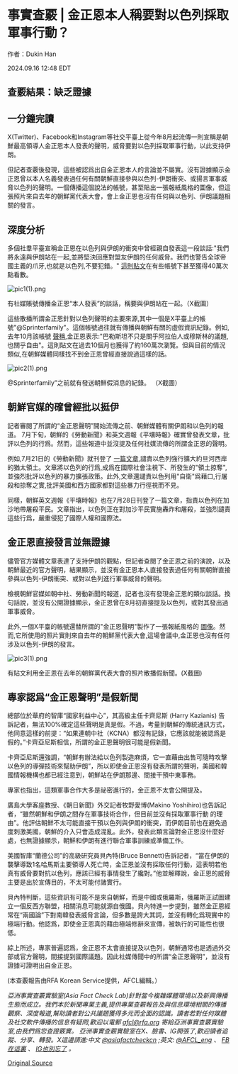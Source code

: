 # 事實查覈 | 金正恩本人稱要對以色列採取軍事行動？

作者：Dukin Han

2024.09.16 12:48 EDT

## 查覈結果：缺乏證據

## 一分鐘完讀

X(Twitter)、Facebook和Instagram等社交平臺上從今年8月起流傳一則宣稱是朝鮮最高領導人金正恩本人發表的聲明，威脅要對以色列採取軍事行動，以此支持伊朗。

但記者查覈後發現，這些被認爲出自金正恩本人的言論並不屬實。沒有證據顯示金正恩曾以本人名義發表過任何有關朝鮮直接參與以色列-伊朗衝突、或揚言軍事威脅以色列的聲明。一個傳播這個說法的帳號，甚至貼出一張報紙風格的圖像，但這張照片來自去年的朝鮮黨代表大會，會上金正恩也沒有任何與以色列、伊朗議題相關的發言。

## 深度分析

多個社羣平臺宣稱金正恩在以色列與伊朗的衝突中曾經親自發表這一段談話:"我們將永遠與伊朗站在一起,並將堅決回應對盟友伊朗的任何威脅。我們也警告全球帝國主義的爪牙,也就是以色列,不要犯錯。" [這則貼文](https://x.com/SprinterFamily/status/1819501293574238558)在有些帳號下甚至獲得40萬次點看數。

![pic1(1).png](images/3JJ3SVSEEE4ANJ7MYMA7NIUDAA.png)

有社媒賬號傳播金正恩“本人發表”的談話，稱要與伊朗站在一起。（X截圖）

這些散播所謂金正恩針對以色列聲明的主要來源,其中一個是X平臺上的帳號"@Sprinterfamily"。這個帳號過往就有傳播與朝鮮有關的虛假資訊紀錄。例如,去年10月該帳號 [聲稱](https://x.com/SprinterFamily/status/1710706840105820232),金正恩表示:"巴勒斯坦不只是關乎阿拉伯人或穆斯林的議題,也關乎自由"。這則貼文在過去10個月也獲得了約160萬次瀏覽。但與目前的情況類似,在朝鮮媒體同樣找不到金正恩曾經直接說過這樣的話。

![pic2(1).png](images/V7RLCQBI5QRDNLRTGN6IIUEN3Y.png)

@Sprinterfamily”之前就有發送朝鮮假消息的紀錄。 （X截圖）

## 朝鮮官媒的確曾經批以挺伊

記者審閱了所謂的“金正恩聲明”開始流傳之前、朝鮮媒體有關伊朗和以色列的報道。 7月下旬，朝鮮的《勞動新聞》和英文週報《平壤時報》確實曾發表文章，批評以色列的行爲。然而，這些報道中並沒提及任何社媒流傳的所謂金正恩的聲明。

例如,7月21日的《勞動新聞》就刊登了 [一篇文章](http://www.rodong.rep.kp/cn/index.php?MTJAMjAyNC0wNy0yMS1IMDA5QDExQDBA5Lul6Imy5YiXQDBAMg==),譴責以色列強行擴大約旦河西岸的猶太領土。文章將以色列的行爲,成爲在國際社會注視下、所發生的"領土掠奪",並強烈批評以色列的暴力擴張政策。此外,文章還譴責以色列用"自衛"爲藉口,行屠殺和掠奪之實,批評美國和西方國家都對這些暴力行徑視而不見。

同樣，朝鮮英文週報《平壤時報》也在7月28日刊登了一篇文章，指責以色列在加沙地帶屠殺平民。文章指出，以色列正在對加沙平民實施轟炸和屠殺，並強烈譴責這些行爲，嚴重侵犯了國際人權和國際法。

## 金正恩直接發言並無證據

儘管官方媒體文章表達了支持伊朗的觀點，但記者查閱了金正恩之前的演說，以及朝鮮最近的官方聲明，結果顯示，並沒有金正恩本人直接發表過任何有關朝鮮直接參與以色列-伊朗衝突、或對以色列進行軍事威脅的聲明。

檢視朝鮮官媒如朝中社、勞動新聞的報道，記者也沒有發現金正恩的類似談話。換句話說，並沒有公開證據顯示，金正恩曾在8月初直接提及以色列，或對其發出過軍事威脅。

此外,一個X平臺的帳號還替所謂的"金正恩聲明"製作了一張報紙風格的 [圖像](https://x.com/aqdasthetic__/status/1819677681677455407)。然而,它所使用的照片實則來自去年的朝鮮黨代表大會,這場會議中,金正恩也沒有任何涉及以色列-伊朗的發言。

![pic3(1).png](images/CZPAU5GPFEMEZUIK3EU3LIZUDQ.png)

有貼文利用金正恩在去年的朝鮮黨代表大會的照片散播假新聞。(X截圖)

## 專家認爲“金正恩聲明”是假新聞

總部位於華府的智庫“國家利益中心”，其高級主任卡齊尼斯 (Harry Kazianis) 告訴記者，無法100%確定這些聲明是真是假。不過，考量到朝鮮的傳統通訊方式，他同意這樣的前提：“如果連朝中社（KCNA）都沒有記錄，它應該就能被認爲是假的。”卡齊亞尼斯相信，所謂的金正恩聲明很可能是假新聞。

卡齊亞尼斯還強調，“朝鮮有辦法給以色列製造麻煩，它一直藉由出售可隨時攻擊以色列的導彈技術來幫助伊朗”，所以即使金正恩沒有發表所謂的聲明，美國和韓國情報機構也都已經注意到，朝鮮站在伊朗那邊、間接干預中東事務。

專家也指出，這類軍事合作大多是祕密進行的，金正恩不太會公開提及。

廣島大學客座教授、《朝日新聞》外交記者牧野愛博(Makino Yoshihiro)也告訴記者，“雖然朝鮮和伊朗之間存在軍事技術合作，但目前並沒有採取軍事行動 的理由”。他評估朝鮮不太可能直接干預以色列與伊朗的衝突，而伊朗目前也在避免過度刺激美國，朝鮮的介入只會造成混亂。此外，發表此類言論對金正恩沒什麼好處，也無證據顯示，朝鮮和伊朗有進行聯合軍事訓練或準備工作。

美國智庫“蘭德公司”的高級研究員貝內特(Bruce Bennett)告訴記者，“當在伊朗的襲擊導致1名哈馬斯主要領導人死亡時，金正恩並沒有採取任何行動，這表明若他真有威脅要對抗以色列，應該已經有事情發生了纔對。”他並解釋說，金正恩的威脅主要是出於宣傳目的，不太可能付諸實行。

貝內特判斷，這些資訊有可能不是來自朝鮮，而是中國或俄羅斯，俄羅斯正試圖建立一個反西方聯盟，相關消息可能就源自俄國。貝內特進一步提到，雖然金正恩經常在“兩國論”下對南韓發表威脅言論，但多數是誇大其詞，並沒有轉化爲現實中的極端行動。他認爲，即使金正恩真的藉由極端修辭來宣傳，被執行的可能性也很低。

綜上所述，專家普遍認爲，金正恩不太會直接提及以色列，朝鮮通常也是透過外交部或官方聲明，間接提到國際議題。因此社媒傳聞中的所謂“金正恩聲明”，並沒有證據可證明出自金正恩。

(本查覈報告由RFA Korean Service提供，AFCL編輯。）

*亞洲事實查覈實驗室(Asia Fact Check Lab)針對當今複雜媒體環境以及新興傳播生態而成立。我們本於新聞專業主義,提供專業查覈報告及與信息環境相關的傳播觀察、深度報道,幫助讀者對公共議題獲得多元而全面的認識。讀者若對任何媒體及社交軟件傳播的信息有疑問,歡迎以電郵*  [*afcl@rfa.org*](mailto:afcl@rfa.org)  *寄給亞洲事實查覈實驗室,由我們爲您查證覈實。* *亞洲事實查覈實驗室在X、臉書、IG開張了,歡迎讀者追蹤、分享、轉發。X這邊請進:中文*  [*@asiafactcheckcn*](https://twitter.com/asiafactcheckcn)  *;英文:*  [*@AFCL\_eng*](https://twitter.com/AFCL_eng)  *、*  [*FB在這裏*](https://www.facebook.com/asiafactchecklabcn)  *、*  [*IG也別忘了*](https://www.instagram.com/asiafactchecklab/)  *。*



[Original Source](https://www.rfa.org/mandarin/shishi-hecha/hc-kim-north-korea-israel-action-09162024124808.html)